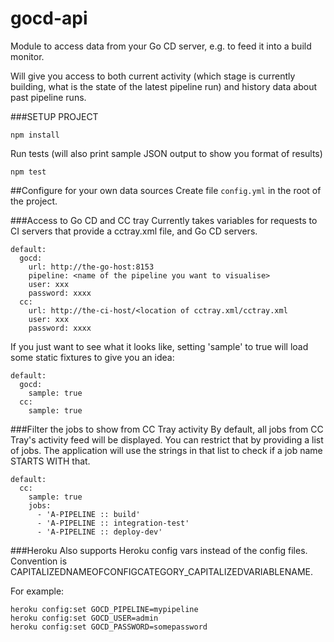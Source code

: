 gocd-api
=======

Module to access data from your Go CD server, e.g. to feed it into a build monitor.

Will give you access to both current activity (which stage is currently building, what is the state of the latest pipeline run) and history data about past pipeline runs.

###SETUP PROJECT
```
npm install
```

Run tests (will also print sample JSON output to show you format of results)
```
npm test
```

##Configure for your own data sources
Create file `config.yml` in the root of the project.

###Access to Go CD and CC tray
Currently takes variables for requests to CI servers that provide a cctray.xml file, and Go CD servers.

```
default:
  gocd:
    url: http://the-go-host:8153
    pipeline: <name of the pipeline you want to visualise>
    user: xxx
    password: xxxx
  cc:
    url: http://the-ci-host/<location of cctray.xml/cctray.xml
    user: xxx
    password: xxxx
```

If you just want to see what it looks like, setting 'sample' to true will load some static fixtures to give you an idea:
```
default:
  gocd:
    sample: true
  cc:
    sample: true
```

###Filter the jobs to show from CC Tray activity
By default, all jobs from CC Tray's activity feed will be displayed. You can restrict that by providing a list of jobs. The application will use the strings in that list to check if a job name STARTS WITH that.
```
default:
  cc:
    sample: true
    jobs:
      - 'A-PIPELINE :: build'
      - 'A-PIPELINE :: integration-test'
      - 'A-PIPELINE :: deploy-dev'
```

###Heroku
Also supports Heroku config vars instead of the config files. Convention is CAPITALIZEDNAMEOFCONFIGCATEGORY_CAPITALIZEDVARIABLENAME.

For example:
```
heroku config:set GOCD_PIPELINE=mypipeline
heroku config:set GOCD_USER=admin
heroku config:set GOCD_PASSWORD=somepassword
```
